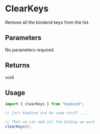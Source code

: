 # ClearKeys

Remove all the bindend keys from the list.

## Parameters

No parameters required.

## Returns

void

## Usage

```ts
import { clearKeys } from "keybind";

// Init KeyBind and do some stuff ...

// Then we can add all the biding we want
clearKeys();
```
